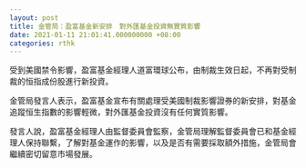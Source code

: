 ```yaml
---
layout: post
title: 金管局：盈富基金新安排　對外匯基金投資無實質影響
date: 2021-01-11 21:01:41.000000000 +08:00
categories: rthk
---
```


受到美國禁令影響，盈富基金經理人道富環球公布，由制裁生效日起，不再對受制裁的恒指成份股進行新投資。

金管局發言人表示，盈富基金宣布有關處理受美國制裁影響證券的新安排，對基金追蹤恒生指數的影響輕微，對外匯基金投資沒有任何實質影響。

發言人說，盈富基金經理人由監督委員會監察，金管局理解監督委員會已和基金經理人保持聯繫，了解對基金運作的影響，以及是否有需要採取額外措施，金管局會繼續密切留意市場發展。
